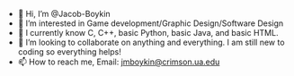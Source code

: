 - 👋 Hi, I’m @Jacob-Boykin
- 👀 I’m interested in Game development/Graphic Design/Software Design
- 🌱 I currently know C, C++, basic Python, basic Java, and basic HTML.
- 💞️ I’m looking to collaborate on anything and everything. I am still new to coding so everything helps!
- 📫 How to reach me, Email: jmboykin@crimson.ua.edu

<!---
Jacob-Boykin/Jacob-Boykin is a ✨ special ✨ repository because its `README.md` (this file) appears on your GitHub profile.
You can click the Preview link to take a look at your changes.
--->
